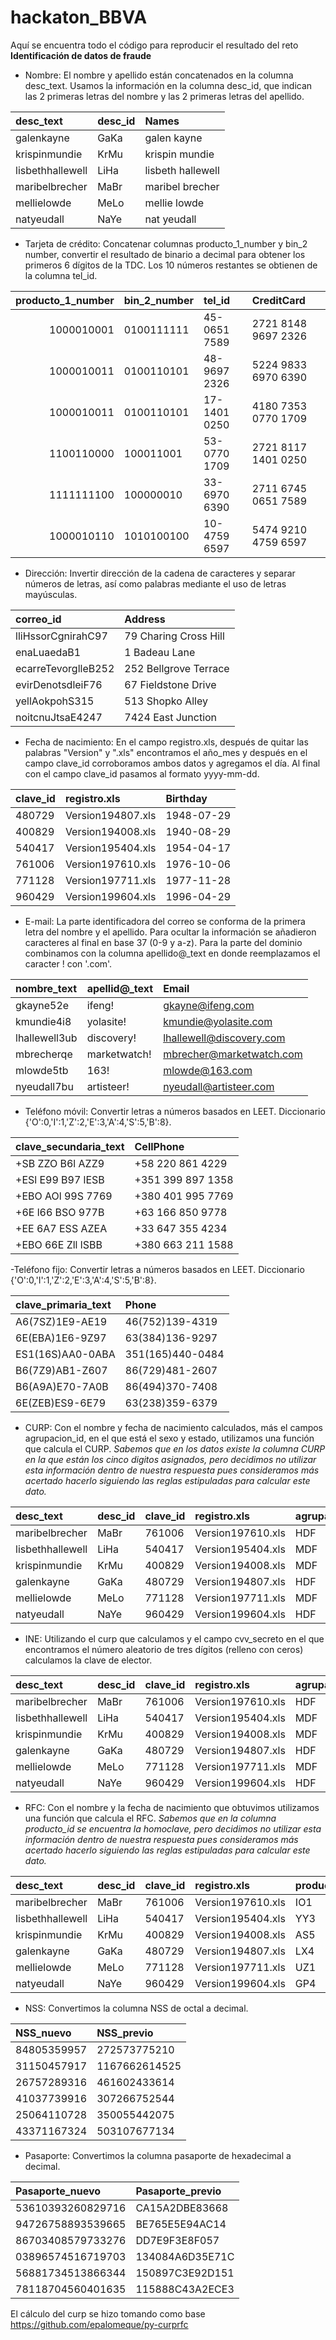 # hackaton_BBVA
Aquí se encuentra todo el código para reproducir el resultado del reto **Identificación de datos de fraude**

- Nombre: El nombre y apellido están concatenados en la columna desc_text. Usamos la información en la columna desc_id, que indican las 2 primeras letras del nombre y las 2 primeras letras del apellido.

|desc_text        |desc_id |Names             |
|:----------------|:-------|:-----------------|
|galenkayne       |GaKa    |galen kayne       |
|krispinmundie    |KrMu    |krispin mundie    |
|lisbethhallewell |LiHa    |lisbeth hallewell |
|maribelbrecher   |MaBr    |maribel brecher   |
|mellielowde      |MeLo    |mellie lowde      |
|natyeudall       |NaYe    |nat yeudall       |
 
- Tarjeta de crédito:	Concatenar columnas producto_1_number y bin_2 number, convertir el resultado de binario a decimal para obtener los primeros 6 dígitos de la TDC. Los 10 números restantes se obtienen de la columna tel_id.

| producto_1_number|bin_2_number |tel_id       |CreditCard          |
|-----------------:|:------------|:------------|:-------------------|
|        1000010001|0100111111   |45-0651 7589 |2721 8148 9697 2326 |
|        1000010011|0100110101   |48-9697 2326 |5224 9833 6970 6390 |
|        1000010011|0100110101   |17-1401 0250 |4180 7353 0770 1709 |
|        1100110000|100011001    |53-0770 1709 |2721 8117 1401 0250 |
|        1111111100|100000010    |33-6970 6390 |2711 6745 0651 7589 |
|        1000010110|1010100100   |10-4759 6597 |5474 9210 4759 6597 |


- Dirección:	Invertir dirección de la cadena de caracteres y separar números de letras, así como palabras mediante el uso de letras mayúsculas.

|correo_id           |Address               |
|:-------------------|:---------------------|
|lliHssorCgnirahC97  |79 Charing Cross Hill |
|enaLuaedaB1         |1 Badeau Lane         |
|ecarreTevorglleB252 |252 Bellgrove Terrace |
|evirDenotsdleiF76   |67 Fieldstone Drive   |
|yellAokpohS315      |513 Shopko Alley      |
|noitcnuJtsaE4247    |7424 East Junction    |

- Fecha de nacimiento:	En el campo registro.xls, después de quitar las palabras "Version" y ".xls" encontramos el año_mes y después  en el campo clave_id corroboramos ambos datos y agregamos el día. Al final con el campo clave_id pasamos al formato yyyy-mm-dd. 

|clave_id |registro.xls      |Birthday   |
|:--------|:-----------------|:----------|
|480729   |Version194807.xls |1948-07-29 |
|400829   |Version194008.xls |1940-08-29 |
|540417   |Version195404.xls |1954-04-17 |
|761006   |Version197610.xls |1976-10-06 |
|771128   |Version197711.xls |1977-11-28 |
|960429   |Version199604.xls |1996-04-29 |

- E-mail:	La parte identificadora del correo se conforma de la primera letra del nombre y el apellido. Para ocultar la información se añadieron caracteres al final en base 37 (0-9 y a-z). Para la parte del dominio combinamos con la columna apellido@_text en donde reemplazamos el caracter ! con '.com'. 

|nombre_text   |apellid@_text |Email                    |
|:-------------|:-------------|:------------------------|
|gkayne52e     |ifeng!        |gkayne@ifeng.com         |
|kmundie4i8    |yolasite!     |kmundie@yolasite.com     |
|lhallewell3ub |discovery!    |lhallewell@discovery.com |
|mbrecherqe    |marketwatch!  |mbrecher@marketwatch.com |
|mlowde5tb     |163!          |mlowde@163.com           |
|nyeudall7bu   |artisteer!    |nyeudall@artisteer.com   |

- Teléfono móvil:	Convertir letras a números basados en LEET. Diccionario {'O':0,'I':1,'Z':2,'E':3,'A':4,'S':5,'B':8}.

|clave_secundaria_text |CellPhone         |
|:---------------------|:-----------------|
|+SB ZZO B6l AZZ9      |+58 220 861 4229  |
|+ESl E99 B97 lESB     |+351 399 897 1358 |
|+EBO AOl 99S 7769     |+380 401 995 7769 |
|+6E l66 BSO 977B      |+63 166 850 9778  |
|+EE 6A7 ESS AZEA      |+33 647 355 4234  |
|+EBO 66E Zll lSBB     |+380 663 211 1588 |

-Teléfono fijo:	Convertir letras a números basados en LEET. Diccionario {'O':0,'I':1,'Z':2,'E':3,'A':4,'S':5,'B':8}.

|clave_primaria_text |Phone            |
|:-------------------|:----------------|
|A6(7SZ)1E9-AE19     |46(752)139-4319  |
|6E(EBA)1E6-9Z97     |63(384)136-9297  |
|ES1(16S)AA0-0ABA    |351(165)440-0484 |
|B6(7Z9)AB1-Z607     |86(729)481-2607  |
|B6(A9A)E70-7A0B     |86(494)370-7408  |
|6E(ZEB)ES9-6E79     |63(238)359-6379  |

- CURP:	Con el nombre y fecha de nacimiento calculados, más el campos agrupacion_id, en el que está el sexo y estado, utilizamos una función que calcula el CURP. *Sabemos que en los datos existe la columna CURP en la que están los cinco digitos asignados, pero decidimos no utilizar esta información dentro de nuestra respuesta pues consideramos más acertado hacerlo siguiendo las reglas estipuladas para calcular este dato.*

|desc_text        |desc_id |clave_id |registro.xls      |agrupacion_id |CURP |CURP_generado        |
|:----------------|:-------|:--------|:-----------------|:-------------|:------|:------------------|
|maribelbrecher   |MaBr    |761006   |Version197610.xls |HDF           |KJO13  |HAXL540417MDFLXS01 |
|lisbethhallewell |LiHa    |540417   |Version195404.xls |MDF           |DGV71  |LOXM771128MDFWXL08 |
|krispinmundie    |KrMu    |400829   |Version194008.xls |MDF           |PUR98  |KAXG480729HDFYXL07 |
|galenkayne       |GaKa    |480729   |Version194807.xls |HDF           |BTE45  |MUXK400829MDFNXR06 |
|mellielowde      |MeLo    |771128   |Version197711.xls |MDF           |ESM85  |BRXM761006HDFRXR03 |
|natyeudall       |NaYe    |960429   |Version199604.xls |HDF           |LIJ50  |YEXN960429HDFDX06  |

- INE:	Utilizando el curp que calculamos y el campo cvv_secreto en el que encontramos el número aleatorio de tres dígitos (relleno con ceros) calculamos la clave de elector. 

|desc_text        |desc_id |clave_id |registro.xls      |agrupacion_id |CURP_generado      | CVV_secreto|
|:----------------|:-------|:--------|:-----------------|:-------------|:------------------|-----------:|
|maribelbrecher   |MaBr    |761006   |Version197610.xls |HDF           |HAXL540417MDFLXS01 |         560|
|lisbethhallewell |LiHa    |540417   |Version195404.xls |MDF           |LOXM771128MDFWXL08 |         676|
|krispinmundie    |KrMu    |400829   |Version194008.xls |MDF           |KAXG480729HDFYXL07 |         808|
|galenkayne       |GaKa    |480729   |Version194807.xls |HDF           |MUXK400829MDFNXR06 |         373|
|mellielowde      |MeLo    |771128   |Version197711.xls |MDF           |BRXM761006HDFRXR03 |         906|
|natyeudall       |NaYe    |960429   |Version199604.xls |HDF           |YEXN960429HDFDX06  |         207|

- RFC:	Con el nombre y la fecha de nacimiento que obtuvimos utilizamos una función que calcula el RFC. *Sabemos que en la columna producto_id se encuentra la homoclave, pero decidimos no utilizar esta información dentro de nuestra respuesta pues consideramos más acertado hacerlo siguiendo las reglas estipuladas para calcular este dato.*

|desc_text        |desc_id |clave_id |registro.xls      |producto_id |RFC           |
|:----------------|:-------|:--------|:-----------------|:-----------|:-------------|
|maribelbrecher   |MaBr    |761006   |Version197610.xls |IO1         |HAXL540417I17 |
|lisbethhallewell |LiHa    |540417   |Version195404.xls |YY3         |LOXM771128Q67 |
|krispinmundie    |KrMu    |400829   |Version194008.xls |AS5         |KAXG480729ES8 |
|galenkayne       |GaKa    |480729   |Version194807.xls |LX4         |MUXK400829PK5 |
|mellielowde      |MeLo    |771128   |Version197711.xls |UZ1         |BRXM761006BR5 |
|natyeudall       |NaYe    |960429   |Version199604.xls |GP4         |YEXN960429ES3 |

- NSS:	Convertimos la columna NSS de octal a decimal.

|NSS_nuevo   |NSS_previo    |
|:-----------|:-------------|
|84805359957 |272573775210  |
|31150457917 |1167662614525 |
|26757289316 |461602433614  |
|41037739916 |307266752544  |
|25064110728 |350055442075  |
|43371167324 |503107677134  |

- Pasaporte:	Convertimos la columna pasaporte de hexadecimal a decimal. 

|Pasaporte_nuevo   |Pasaporte_previo |
|:-----------------|:----------------|
|53610393260829716 |CA15A2DBE83668   |
|94726758893539665 |BE765E5E94AC14   |
|86703408579733276 |DD7E9F3E8F057    |
|03896574516719703 |134084A6D35E71C  |
|56881734513866344 |150897C3E92D151  |
|78118704560401635 |115888C43A2ECE3  |

El cálculo del curp se hizo tomando como base https://github.com/epalomeque/py-curprfc
